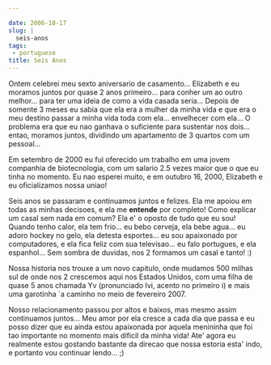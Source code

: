 ```yaml
---

date: 2006-10-17
slug: |
  seis-anos
tags:
 - portuguese
title: Seis Anos
---
```


Ontem celebrei meu sexto aniversario de casamento... Elizabeth e eu
moramos juntos por quase 2 anos primeiro... para conher um ao outro
melhor... para ter uma ideia de como a vida casada seria... Depois de
somente 3 meses eu sabia que ela era a mulher da minha vida e que era o
meu destino passar a minha vida toda com ela... envelhecer com ela... O
problema era que eu nao ganhava o suficiente para sustentar nos dois...
entao, moramos juntos, dividindo um apartamento de 3 quartos com um
pessoal...

Em setembro de 2000 eu fui oferecido um trabalho em uma jovem companhia
de biotecnologia, com um salario 2.5 vezes maior que o que eu tinha no
momento. Eu nao esperei muito, e em outubro 16, 2000, Elizabeth e eu
oficializamos nossa uniao!

Seis anos se passaram e continuamos juntos e felizes. Ela me apoiou em
todas as minhas decisoes, e ela me **entende** por completo! Como
explicar um casal sem nada em comum? Ela e' o oposto de tudo que eu sou!
Quando tenho calor, ela tem frio... eu bebo cerveja, ela bebe agua... eu
adoro hockey no gelo, ela detesta esportes... eu sou apaixonado por
computadores, e ela fica feliz com sua televisao... eu falo portugues, e
ela espanhol... Sem sombra de duvidas, nos 2 formamos um casal e tanto!
:)

Nossa historia nos trouxe a um novo capitulo, onde mudamos 500 milhas
sul de onde nos 2 crescemos aqui nos Estados Unidos, com uma filha de
quase 5 anos chamada Yv (pronunciado Ivi, acento no primeiro i) e mais
uma garotinha \`a caminho no meio de fevereiro 2007.

Nosso relacionamento passou por altos e baixos, mas mesmo assim
continuamos juntos... Meu amor por ela cresce a cada dia que passa e eu
posso dizer que eu ainda estou apaixonada por aquela menininha que foi
tao importante no momento mais dificil da minha vida! Ate' agora eu
realmente estou gostando bastante da direcao que nossa estoria esta'
indo, e portanto vou continuar lendo... ;)
